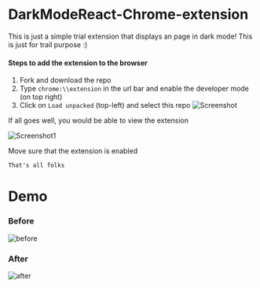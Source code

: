 # DarkModeReact-Chrome-extension
This is just a simple trial extension that displays an page in dark mode! This is just for trail purpose :)


#### Steps to add the extension to the browser

1. Fork and download the repo
2. Type ``` chrome:\\extension ``` in the url bar and enable the developer mode (on top right)
3. Click on ``` Load unpacked ``` (top-left) and select this repo
![Screenshot](https://user-images.githubusercontent.com/43414928/94149487-987afa80-fe95-11ea-99dd-b25f96c0c052.png)
 
 If all goes well, you would be able to view the extension
 
 ![Screenshot1](https://user-images.githubusercontent.com/43414928/94149644-c6f8d580-fe95-11ea-8855-da1b6fdc6b4c.png)

Move sure that the extension is enabled

``` That's all folks ```


# Demo

### **Before**
![before](https://user-images.githubusercontent.com/43414928/94152239-f9f09880-fe98-11ea-8fe5-3c57b482ecc4.png)

### **After**
![after](https://user-images.githubusercontent.com/43414928/94152243-fa892f00-fe98-11ea-874a-d7745744e500.png)
